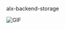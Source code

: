 alx-backend-storage



![GIF](https://miro.medium.com/v2/resize:fit:720/format:webp/1*zpnzhqvvazmJpJLkHB3VcQ.gif)

